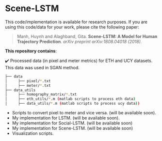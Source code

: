 # Scene-LSTM


This code/implementation is available for research purposes. If you are using this code/data for your work, please cite the following paper:

> Manh, Huynh and Alaghband, Gita. **Scene-LSTM: A Model for Human Trajectory Prediction**. *arXiv preprint arXiv:1808.04018 (2018).*

**This repository contains**: 

 :heavy_check_mark: Processed data (in pixel and meter metrics) for ETH and UCY datasets. This data was used in SGAN method.
 ```bash
 ├── data 
 │     ├── pixel/*.txt
 │     ├── meter/*.txt
 ├── data_utils
 │     ├── homography_matrix/*.txt
 │     ├── eth_utils/*.m (matlab scripts to process eth data)
 │     ├── data_utils/*.m (matlab scripts to process ucy data))
 ```
- Scripts to convert pixel to meter and vice versa.  (will be available soon).
- My implementation for LSTM. (will be available soon).
- My implementation for Social-LSTM. (will be available soon)
- My implementation for Scene-LSTM.  (will be available soon)
- Visualization scripts. 



